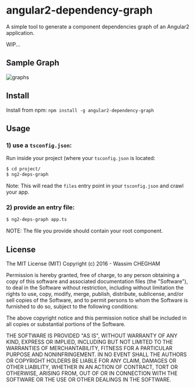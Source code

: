 # angular2-dependency-graph
A simple tool to generate a component dependencies graph of an Angular2 application.

WIP...

## Sample Graph

![graphs](https://raw.githubusercontent.com/manekinekko/angular2-dependency-graph/master/samples/ng2-deps-graph/ng2-deps-graph.png)

## Install

Install from npm: `npm install -g angular2-dependency-graph`

## Usage

### 1) use a `tsconfig.json`:
Run inside your project (where your `tsconfig.json` is located:

```bash
$ cd project/
$ ng2-deps-graph
```

Note: This will read the `files` entry point in your `tsconfig.json` and crawl your app.

### 2) provide an entry file:

```bash
$ ng2-deps-graph app.ts
```

NOTE: The file you provide should contain your root component.

## License

The MIT License (MIT)
Copyright (c) 2016 - Wassim CHEGHAM

Permission is hereby granted, free of charge, to any person obtaining a copy of this software and associated documentation files (the "Software"), to deal in the Software without restriction, including without limitation the rights to use, copy, modify, merge, publish, distribute, sublicense, and/or sell copies of the Software, and to permit persons to whom the Software is furnished to do so, subject to the following conditions:

The above copyright notice and this permission notice shall be included in all copies or substantial portions of the Software.

THE SOFTWARE IS PROVIDED "AS IS", WITHOUT WARRANTY OF ANY KIND, EXPRESS OR IMPLIED, INCLUDING BUT NOT LIMITED TO THE WARRANTIES OF MERCHANTABILITY, FITNESS FOR A PARTICULAR PURPOSE AND NONINFRINGEMENT. IN NO EVENT SHALL THE AUTHORS OR COPYRIGHT HOLDERS BE LIABLE FOR ANY CLAIM, DAMAGES OR OTHER LIABILITY, WHETHER IN AN ACTION OF CONTRACT, TORT OR OTHERWISE, ARISING FROM, OUT OF OR IN CONNECTION WITH THE SOFTWARE OR THE USE OR OTHER DEALINGS IN THE SOFTWARE.
